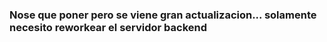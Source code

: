 ### Nose que poner pero se viene gran actualizacion... solamente necesito reworkear el servidor backend